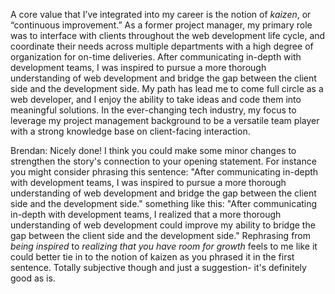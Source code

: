 A core value that I’ve integrated into my career is the notion of *kaizen*, or “continuous improvement.” As a former project manager, my primary role was to interface with clients throughout the web development life cycle, and coordinate their needs across multiple departments with a high degree of organization for on-time deliveries. After communicating in-depth with development teams, I was inspired to pursue a more thorough understanding of web development and bridge the gap between the client side and the development side. My path has lead me to come full circle as a web developer, and I enjoy the ability to take ideas and code them into meaningful solutions. In the ever-changing tech industry, my focus to leverage my project management background to be a versatile team player with a strong knowledge base on client-facing interaction. 

Brendan:  Nicely done!  I think you could make some minor changes to strengthen the story's connection to your opening statement.  For instance you might consider phrasing this sentence: "After communicating in-depth with development teams, I was inspired to pursue a more thorough understanding of web development and bridge the gap between the client side and the development side." something like this:
"After communicating in-depth with development teams, I realized that a more thorough understanding of web development could improve my ability to bridge the gap between the client side and the development side."
Rephrasing from *being inspired* to *realizing that you have room for growth* feels to me like it could better tie in to the notion of kaizen as you phrased it in the first sentence.  Totally subjective though and just a suggestion- it's definitely good as is.
